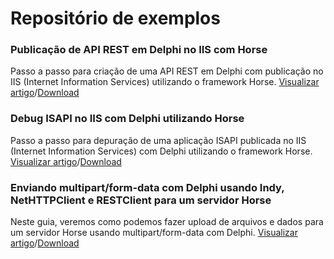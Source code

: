 # Repositório de exemplos

### Publicação de API REST em Delphi no IIS com Horse

Passo a passo para criação de uma API REST em Delphi com publicação no IIS (Internet Information Services) utilizando o framework Horse. [Visualizar artigo](https://medium.com/@antoniojmsjr/publica%C3%A7%C3%A3o-de-api-rest-com-delphi-no-iis-internet-information-services-28be39329b5e)/[Download](https://github.com/antoniojmsjr/artigos/tree/main/API%20REST%20-%20IIS)

### Debug ISAPI no IIS com Delphi utilizando Horse

Passo a passo para depuração de uma aplicação ISAPI publicada no IIS (Internet Information Services) com Delphi utilizando o framework Horse. [Visualizar artigo](https://antoniojmsjr.medium.com/debug-isapi-no-iis-com-delphi-utilizando-horse-aa72b402dfc)/[Download](https://github.com/antoniojmsjr/artigos/tree/main/Debug%20ISAPI%20IIS)

### Enviando multipart/form-data com Delphi usando Indy, NetHTTPClient e RESTClient para um servidor Horse

Neste guia, veremos como podemos fazer upload de arquivos e dados para um servidor Horse usando multipart/form-data com Delphi. [Visualizar artigo]()/[Download](https://github.com/antoniojmsjr/artigos/tree/main/MultipartFormData)